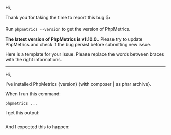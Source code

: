 Hi,

Thank you for taking the time to report this bug :+1:

Run `phpmetrics --version` to get the version of PhpMetrics. 

**The latest version of PhpMetrics is v1.10.0.**. Please try to update PhpMetrics and check if the bug persist before submitting new issue.
 
Here is a template for your issue. Please replace the words between braces with the right informations. 

---- 

Hi,

I've installed PhpMetrics {version} {with composer | as phar archive}.

When I run this command:

```
phpmetrics ...
```

I get this output:

```

```

And I expected this to happen:

```

```
